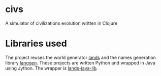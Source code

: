 # civs

A simulator of civilizations evolution written in Clojure

# Libraries used

The project reuses the world generator [lands](https://github.com/ftomassetti/lands) and the names generation library [langgen](https://github.com/ftomassetti/langgen). These projects are written Python and wrapped in Java using Jython. The wrapper is [lands-java-lib](https://github.com/ftomassetti/lands-java-lib). 
